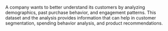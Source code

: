 A company wants to better understand its customers by analyzing demographics, past purchase behavior, and engagement patterns. This dataset and the analysis provides information that can help in customer segmentation,
spending behavior analysis, and product recommendations.
